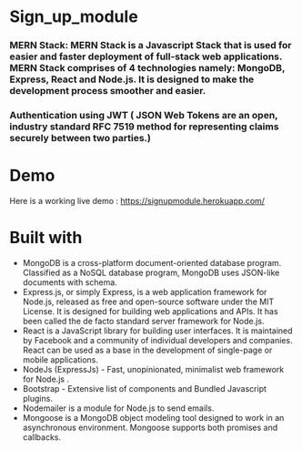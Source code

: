 # Sign_up_module
### MERN Stack: MERN Stack is a Javascript Stack that is used for easier and faster deployment of full-stack web applications. MERN Stack comprises of 4 technologies namely: MongoDB, Express, React and Node.js. It is designed to make the development process smoother and easier.

### Authentication using  JWT  ( JSON Web Tokens are an open, industry standard RFC 7519 method for representing claims securely between two parties.)

# Demo

Here is a working live demo : https://signupmodule.herokuapp.com/

# Built with

- MongoDB is a cross-platform document-oriented database program. Classified as a NoSQL database program, MongoDB uses JSON-like documents with schema.
- Express.js, or simply Express, is a web application framework for Node.js, released as free and open-source software under the MIT License. It is designed for building web applications and APIs. It has been called the de facto standard server framework for Node.js.
- React is a JavaScript library for building user interfaces. It is maintained by Facebook and a community of individual developers and companies. React can be used as a base in the development of single-page or mobile applications.
- NodeJs (ExpressJs) - Fast, unopinionated, minimalist web framework for Node.js .
- Bootstrap - Extensive list of components and Bundled Javascript plugins.
- Nodemailer is a module for Node.js to send emails.
- Mongoose is a MongoDB object modeling tool designed to work in an asynchronous environment. Mongoose supports both promises and callbacks.
